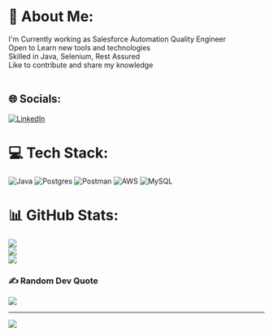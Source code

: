 # 💫 About Me:
I'm Currently working as Salesforce Automation Quality Engineer<br>Open to Learn new tools and technologies<br>Skilled in Java, Selenium, Rest Assured<br>Like to contribute and share my knowledge<br><br>


## 🌐 Socials:
[![LinkedIn](https://img.shields.io/badge/LinkedIn-%230077B5.svg?logo=linkedin&logoColor=white)](https://linkedin.com/in/www.linkedin.com/in/prashant007kumar) 

# 💻 Tech Stack:
![Java](https://img.shields.io/badge/java-%23ED8B00.svg?style=flat-square&logo=openjdk&logoColor=white) ![Postgres](https://img.shields.io/badge/postgres-%23316192.svg?style=flat-square&logo=postgresql&logoColor=white) ![Postman](https://img.shields.io/badge/Postman-FF6C37?style=flat-square&logo=postman&logoColor=white) ![AWS](https://img.shields.io/badge/AWS-%23FF9900.svg?style=flat-square&logo=amazon-aws&logoColor=white) ![MySQL](https://img.shields.io/badge/mysql-%2300000f.svg?style=flat-square&logo=mysql&logoColor=white)
# 📊 GitHub Stats:
![](https://github-readme-stats.vercel.app/api?username=prashant00793&theme=radical&hide_border=false&include_all_commits=false&count_private=false)<br/>
![](https://github-readme-streak-stats.herokuapp.com/?user=prashant00793&theme=radical&hide_border=false)<br/>
![](https://github-readme-stats.vercel.app/api/top-langs/?username=prashant00793&theme=radical&hide_border=false&include_all_commits=false&count_private=false&layout=compact)

### ✍️ Random Dev Quote
![](https://quotes-github-readme.vercel.app/api?type=vetical&theme=radical)

---
[![](https://visitcount.itsvg.in/api?id=prashant00793&icon=0&color=0)](https://visitcount.itsvg.in)

<!-- Proudly created with GPRM ( https://gprm.itsvg.in ) -->

